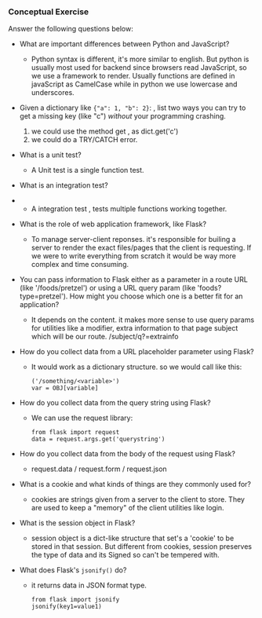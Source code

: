### Conceptual Exercise

Answer the following questions below:

- What are important differences between Python and JavaScript?

  - Python syntax is different, it's more similar to english. But python is usually most used for backend since browsers read JavaScript, so we use a framework to render. Usually functions are defined in javaScript as CamelCase while in python we use lowercase and underscores.


- Given a dictionary like ``{"a": 1, "b": 2}``: , list two ways you
  can try to get a missing key (like "c") *without* your programming
  crashing.

  1. we could use the method get , as dict.get('c')
  2. we could do a TRY/CATCH error.

- What is a unit test?

  - A Unit test is a single function test.  

- What is an integration test?
- 
  - A integration test , tests multiple functions working together.

- What is the role of web application framework, like Flask?

  - To manage server-client reponses. it's responsible for builing a server to render the exact files/pages that the client is requesting. If we were to write everything from scratch it would be way more complex and time consuming.

- You can pass information to Flask either as a parameter in a route URL
  (like '/foods/pretzel') or using a URL query param (like
  'foods?type=pretzel'). How might you choose which one is a better fit
  for an application?

  - It depends on the content. it makes more sense to use query params for utilities like a modifier, extra information to that page subject which will be our route. /subject/q?=extrainfo

- How do you collect data from a URL placeholder parameter using Flask?

  - It would work as a dictionary structure. so we would call like this:
    ``` 
    ('/something/<variable>')
    var = OBJ[variable]
    ```

- How do you collect data from the query string using Flask?

  - We can use the request library:
    ```
    from flask import request
    data = request.args.get('querystring')
    ```

- How do you collect data from the body of the request using Flask?

  - request.data / request.form / request.json

- What is a cookie and what kinds of things are they commonly used for?

  - cookies are strings given from a server to the client to store. They are used to keep a "memory" of the client utilities like login.

- What is the session object in Flask?
  
  - session object is a dict-like structure that set's a 'cookie' to be stored in that session. But different from cookies, session preserves the type of data and its Signed so can't be tempered with.

- What does Flask's `jsonify()` do?

  - it returns data in JSON format type.
    ```
    from flask import jsonify
    jsonify(key1=value1)
    ```
